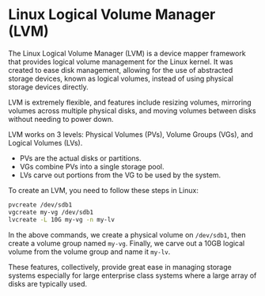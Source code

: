 # Linux Logical Volume Manager (LVM)

The Linux Logical Volume Manager (LVM) is a device mapper framework that provides logical volume management for the Linux kernel. It was created to ease disk management, allowing for the use of abstracted storage devices, known as logical volumes, instead of using physical storage devices directly. 

LVM is extremely flexible, and features include resizing volumes, mirroring volumes across multiple physical disks, and moving volumes between disks without needing to power down.

LVM works on 3 levels: Physical Volumes (PVs), Volume Groups (VGs), and Logical Volumes (LVs).

- PVs are the actual disks or partitions.
- VGs combine PVs into a single storage pool.
- LVs carve out portions from the VG to be used by the system.

To create an LVM, you need to follow these steps in Linux:

```bash
pvcreate /dev/sdb1
vgcreate my-vg /dev/sdb1
lvcreate -L 10G my-vg -n my-lv
```
In the above commands, we create a physical volume on `/dev/sdb1`, then create a volume group named `my-vg`. Finally, we carve out a 10GB logical volume from the volume group and name it `my-lv`.

These features, collectively, provide great ease in managing storage systems especially for large enterprise class systems where a large array of disks are typically used.